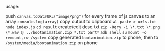 usage:

push `canvas.toDataURL("image/png")` for every frame of js canvas to an array
`console.log(array)`
copy output to clipboard
`wl-paste > urls.txt`
`node index.js`
`cd result`
create/edit desc.txt
`zip -0qry -i \*.txt \*.png \*.wav @ ../bootanimation.zip *.txt part*`
`adb shell`
`su`
`mount -o remount,rw /system`
copy generated `bootanimation.zip` to phone, then to `/system/media/bootanimation.zip` on phone
